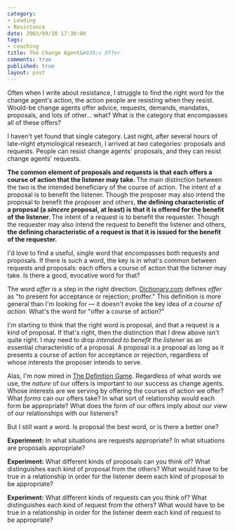 ```yaml
--- 
category: 
- Leading
- Resistance
date: 2003/09/30 17:30:00
tags: 
- coaching
title: The Change Agent&#039;s Offer
comments: true
published: true
layout: post
---
```


<p> Often when I write about resistance, I struggle to find the right word for the change agent's action, the action people are resisting when they resist. Would-be change agents offer advice, requests, demands, mandates, proposals, and lots of other... what? What is the category that encompasses all of these offers? </p>
<p> I haven't yet found that single category. Last night, after several hours of late-night etymological research, I arrived at <em>two</em> categories: proposals and requests. People can resist change agents' proposals, and they can resist change agents' requests. </p>
<p>
<strong> The common element of proposals and requests is that each offers a course of action that the listener may take. </strong> The main distinction between the two is the intended beneficiary of the course of action. The intent of a proposal is to benefit the listener. Though the proposer may also intend the proposal to benefit the proposer and others, <strong> the defining characteristic of a proposal (a <em>sincere</em> proposal, at least) is that it is offered for the benefit of the listener. </strong> The intent of a request is to benefit the requester. Though the requester may also intend the request to benefit the listener and others, <strong> the defining characteristic of a request is that it is issued for the benefit of the requester. </strong>
</p>
<p> I'd love to find a useful, single word that encompasses both requests and proposals. If there is such a word, the key is in what's common between requests and proposals: each offers a course of action that the listener may take. Is there a good, evocative word for that? </p>
<p> The word <em>offer</em> is a step in the right direction. <a href="http://dictionary.reference.com/search?q=offer">Dictionary.com</a> defines <em>offer</em> as "to present for acceptance or rejection; proffer." This definition is more general than I'm looking for — it doesn't evoke the key idea of <em>a course of action.</em> What's the word for "offer a course of action?" </p>
<p> I'm starting to think that the right word is proposal, and that a request is a kind of proposal. If that's right, then the distinction that I drew above isn't quite right. I may need to drop <em>intended to benefit the listener</em> as an essential characteristic of a proposal. A proposal is a proposal as long as it presents a course of action for acceptance or rejection, regardless of whose interests the proposer intends to serve. </p>
<p> Alas, I'm now mired in <a href="/2003/04/reversing_the_definition_game/">The Definition Game</a>. Regardless of what words we use, the <em>nature</em> of our offers is important to our success as change agents. Whose interests are we serving by offering the courses of action we offer? What <em>forms</em> can our offers take? In what sort of relationship would each form be appropriate? What does the form of our offers imply about our view of our relationships with our listeners? </p>
<p> But I still want a word. Is proposal the best word, or is there a better one? </p>
<p>
<strong>Experiment:</strong> In what situations are requests appropriate? In what situations are proposals appropriate? </p>
<p>
<strong>Experiment:</strong> What different kinds of proposals can you think of? What distinguishes each kind of proposal from the others? What would have to be true in a relationship in order for the listener deem each kind of proposal to be appropriate? </p>
<p>
<strong>Experiment:</strong> What different kinds of requests can you think of? What distinguishes each kind of request from the others? What would have to be true in a relationship in order for the listener deem each kind of request to be appropriate? </p>
